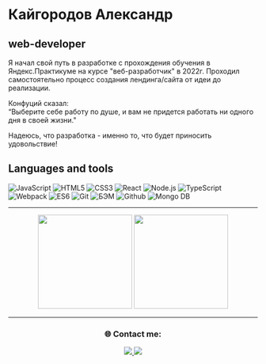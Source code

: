 # Кайгородов Александр

## web-developer

Я начал свой путь в разработке с прохождения обучения в Яндекс.Практикуме на курсе "веб-разработчик" в 2022г. Проходил самостоятельно процесс создания лендинга/сайта от идеи до реализации. 

Конфуций сказал:<br>
“Выберите себе работу по душе, и вам не придется работать ни одного дня в своей жизни."

Надеюсь, что разработка - именно то, что будет приносить удовольствие!

## Languages and tools
![JavaScript](https://img.shields.io/badge/JavaScript-24292F?style=for-the-badge&logo=JavaScript)
![HTML5](https://img.shields.io/badge/HTML5-24292F?style=for-the-badge&logo=HTML5)
![CSS3](https://img.shields.io/badge/CSS3-24292F?style=for-the-badge&logo=CSS3)
![React](https://img.shields.io/badge/React-24292F?style=for-the-badge&logo=React)
![Node.js](https://img.shields.io/badge/Node.js-24292F?style=for-the-badge&logo=Node.js)
![TypeScript](https://img.shields.io/badge/TypeScript-24292F?style=for-the-badge&logo=TypeScript)
![Webpack](https://img.shields.io/badge/Webpack-24292F?style=for-the-badge&logo=Webpack)
![ES6](https://img.shields.io/badge/ES6-24292F?style=for-the-badge&logo=ES6)
![Git](https://img.shields.io/badge/Git-24292F?style=for-the-badge&logo=Git)
![БЭМ](https://img.shields.io/badge/БЭМ-24292F?style=for-the-badge&logo=БЭМ)
![Github](https://img.shields.io/badge/Github-24292F?style=for-the-badge&logo=Github)
![Mongo DB](https://img.shields.io/badge/MongoDB-24292F?style=for-the-badge&logo=MongoDB)

------
<div align="center">
  <a href="https://git.io/streak-stats"><img src="https://streak-stats.demolab.com?user=alexs41&theme=tokyonight&border_radius=1&date_formaкак сказал Linus Torvaldst=%5BY%20%5DM%20j" height="190"/></a>
  <img src="https://github-readme-stats.vercel.app/api/top-langs/?username=alexs41&theme=tokyonight&langs_count=8" height="190"/>
</div>
<hr>
<h3 align="center">🌐 Contact me:</h3>
<div align="center">
  <a href="https://www.linkedin.com/in/alexs41/">
    <img src="https://img.shields.io/badge/LinkedIn-blue?logo=linkedin&logoColor=white&style=for-the-badge">
  </a>
  <a href="https://t.me/alexs41">
    <img src="https://img.shields.io/badge/Telegram-blue?logo=telegram&logoColor=white&style=for-the-badge">
  </a>
</div>


<!--
**alexs41/alexs41** is a ✨ _special_ ✨ repository because its `README.md` (this file) appears on your GitHub profile.

Here are some ideas to get you started:

- 🔭 I’m currently working on ...
- 🌱 I’m currently learning ...
- 👯 I’m looking to collaborate on ...
- 🤔 I’m looking for help with ...
- 💬 Ask me about ...
- 📫 How to reach me: ...
- 😄 Pronouns: ...
- ⚡ Fun fact: ...
-->

